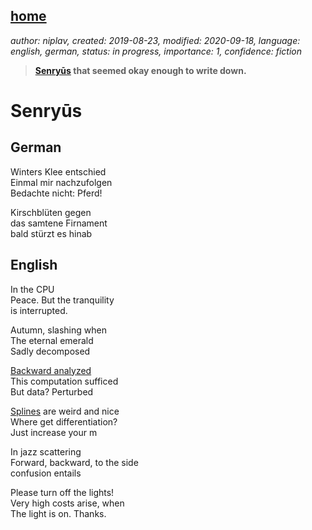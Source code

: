 [home](./index.md)
------------------

*author: niplav, created: 2019-08-23, modified: 2020-09-18, language: english, german, status: in progress, importance: 1, confidence: fiction*

> __[Senryūs](https://en.wikipedia.org/wiki/Senry%C5%AB) that seemed okay enough to write down.__

Senryūs
=======

German
------

Winters Klee entschied  
Einmal mir nachzufolgen  
Bedachte nicht: Pferd!

Kirschblüten gegen  
das samtene Firnament  
bald stürzt es hinab

English
-------

In the CPU  
Peace. But the tranquility  
is interrupted.

Autumn, slashing when  
The eternal emerald  
Sadly decomposed  

[Backward analyzed](https://en.wikipedia.org/wiki/Data-flow_analysis#Backward_analysis)  
This computation sufficed  
But data? Perturbed  

[Splines](https://en.wikipedia.org/wiki/Spline_(mathematics)) are weird and nice  
Where get differentiation?  
Just increase your m  

In jazz scattering  
Forward, backward, to the side  
confusion entails

Please turn off the lights!  
Very high costs arise, when  
The light is on. Thanks.
